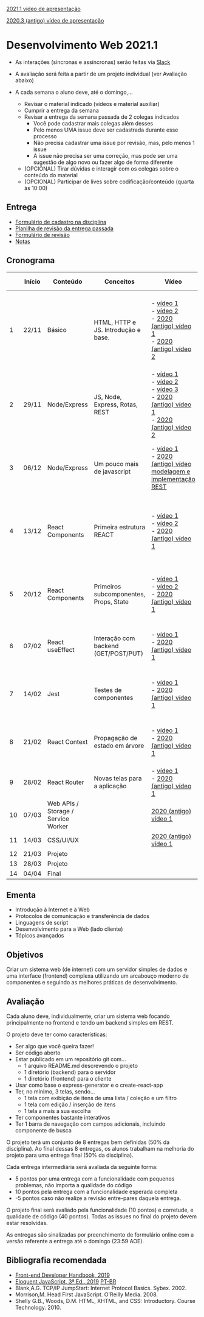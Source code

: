 [2021.1 vídeo de apresentação](https://youtu.be/EmwLPTs4pvc)

[2020.3 (antigo) vídeo de apresentação](https://youtu.be/w7BT1iWqpJQ)

# Desenvolvimento Web 2021.1

* As interações (síncronas e assíncronas) serão feitas via [Slack](https://join.slack.com/t/devweb-ufcg/signup)

* A avaliação será feita a partir de um projeto individual (ver Avaliação abaixo)

* A cada semana o aluno deve, até o domingo,...
    * Revisar o material indicado (vídeos e material auxiliar)
    * Cumprir a entrega da semana
    * Revisar a entrega da semana passada de 2 colegas indicados
        * Você pode cadastrar mais colegas além desses
        * Pelo menos UMA issue deve ser cadastrada durante esse processo
        * Não precisa cadastrar uma issue por revisão, mas, pelo menos 1 issue
        * A issue não precisa ser uma correção, mas pode ser uma sugestão de algo novo ou fazer algo de forma diferente
    * (OPCIONAL) Tirar dúvidas e interagir com os colegas sobre o conteúdo do material
    * (OPCIONAL) Participar de lives sobre codificação/conteúdo (quarta às 10:00)

## Entrega

* [Formulário de cadastro na disciplina](https://forms.gle/4D5ZDSXPMvXqxGjE8)
* [Planilha de revisão da entrega passada](https://docs.google.com/spreadsheets/d/e/2PACX-1vTbCN9c2QzDh9isbKXWqJw-C56kjzFOjRe25Hktvh6YzepcFUVVlmvre-C3VpLpjeNTbfXbHUtPWo4P/pubhtml)
* [Formulário de revisão](https://forms.gle/wfjYZgCnKJG2Y7od8)
* [Notas](https://docs.google.com/spreadsheets/d/e/2PACX-1vR3dvNidN7NcZiv78dyDH07g6aAJzJ1YU2uI47U5cT8SNj2sWKCFUyex3ssuL0aCcD7sHhInh1yyu36/pubhtml)

## Cronograma

|    | Início     | Conteúdo               | Conceitos                              | Vídeo                                                                                    | Material Auxiliar                                                                                                                                                                 | Entrega                                                                                                                             |
| -- | ---------- | ---------------------- | -------------------------------------- | ---------------------------------------------------------------------------------------- | --------------------------------------------------------------------------------------------------------------------------------------------------------------------------------- | ----------------------------------------------------------------------------------------------------------------------------------- |
| 1  | 22/11 | Básico                 | HTML, HTTP e JS. Introdução e base.    | \- [vídeo 1](https://youtu.be/Y-GPEXgiYks)<br>\- [vídeo 2](https://youtu.be/XJPaxRHeZvk)<br>\- [2020 (antigo) vídeo 1](https://youtu.be/l6KFeJ8EcTw)<br>\- [2020 (antigo) vídeo 2](https://youtu.be/Z0LvbynHqUs) | [Conceitos Iniciais](010_Conceitos_Iniciais.md)                                                                                                                                                                | \- Criar repositório<br>\- Definir o projeto (no README)<br>\- Criar HTML (sem JS) da funcionalidade mais importante do seu projeto |
| 2  | 29/11 | Node/Express           | JS, Node, Express, Rotas, REST         | \- [vídeo 1](https://youtu.be/mpl1ENHkHm0)<br>\- [vídeo 2](https://youtu.be/9wvg9bfe8ck)<br>\- [vídeo 3](https://youtu.be/k_uqlCkzOWU)<br>\- [2020 (antigo) vídeo 1](https://youtu.be/4M5qOL44I9w)<br>\- [2020 (antigo) vídeo 2](https://youtu.be/qHP62lWgF4g) | [NodeJS](020_NodeJS.md)                                                                                                                                                                            | Formulário de projeto                                                                                                               |
| 3  | 06/12 | Node/Express           | Um pouco mais de javascript | \- [vídeo 1](https://youtu.be/Igscw0FICvk)<br>\- [2020 (antigo) vídeo modelagem e implementação REST](https://youtu.be/QPVhwo2p4Qg) |   | Node/Express com...<br>\- Uma rota POST<br>\- Uma rota GET (afetada pelo POST)                                                      |
| 4  | 13/12 | React Components       | Primeira estrutura REACT               | \- [vídeo 1](https://youtu.be/e1lVqypbhkA)<br>\- [vídeo 2](https://youtu.be/x5Xp55C2cPo)<br>\- [2020 (antigo) vídeo 1](https://youtu.be/KDk9LWSw6nk)                                                  | [slides](https://docs.google.com/presentation/d/e/2PACX-1vRaJdGkEB4t1Nhv1Epjb8QI8grjW2-gl818PDZriFSqIkl7n2UWE7ZGRLiFnXYEkbfJjxHJUtFDvV23/pub?start=false&loop=false&delayms=3000) | Um componente com...<br>\- Estado interno sendo alterado<br>\- Props que afetam o componente                                        |
| 5  | 20/12 | React Components       | Primeiros subcomponentes, Props, State | \- [vídeo 1](https://youtu.be/GRxXbkgcr6g)<br>\- [vídeo 2](https://youtu.be/HgszmyhmdOY)<br>\- [2020 (antigo) vídeo 1](https://youtu.be/WmQ0FC9JXxY)                                                  | [slides](https://docs.google.com/presentation/d/e/2PACX-1vS1zCSPyfaQgLcLoqqougGPUBWt8Hz6x4jV7YShXVk5yn5U0eVBA0BFX29DCXxM_bc4a3DQMBuJYtG4/pub?start=false&loop=false&delayms=3000) | Um subcomponente com...<br>\- Props sendo afetado pelo estado do componente pai                                                     |
| 6  | 07/02 | React useEffect        | Interação com backend (GET/POST/PUT)   | \- [vídeo 1](https://youtu.be/EUaFtYlpxm0)<br>\- [2020 (antigo) vídeo 1](https://youtu.be/pDjtfD1lUHA)                                                  |                                                                                                                                                                                   | Um componente com...<br>\- Estado sendo definido por um GET                                                                         |
| 7  | 14/02 | Jest                   | Testes de componentes                  | \- [vídeo 1](https://youtu.be/m0bJZvH_E_Y)<br>\- [2020 (antigo) vídeo 1](https://youtu.be/brmUcGj6_II)                                                                                         |                                                                                                                                                                                   | Testar um componente que tenha...<br>\- Props e alteração de estado                                                                 |
| 8  | 21/02 | React Context          | Propagação de estado em árvore         | \- [vídeo 1](https://youtu.be/ipL7olIDE8g)<br>\- [2020 (antigo) vídeo 1](https://www.youtube.com/watch?v=hLPFqZWzroM)                                                                                         |                                                                                                                                                                                   | Uso de um contexto para...<br>\- Propagação de estado para baixo e para cima                                                        |
| 9  | 28/02 | React Router           | Novas telas para a aplicação           | \- [vídeo 1](https://youtu.be/e30aEiFTV78)<br>\- [2020 (antigo) vídeo 1](https://www.youtube.com/watch?v=aM8UYYtp8zc)                                                                                         |                                                                                                                                                                                   |                                                                                     |
| 10 | 07/03 | Web APIs / Storage / Service Worker |                                        | [2020 (antigo) vídeo 1](https://youtu.be/RRrUrmSRU6Y)                                                                                         |                                                                                                                                                                                   | \-                                                                                                                                  |
| 11 | 14/03 | CSS/UI/UX              |                                        |  [2020 (antigo) vídeo 1](https://www.youtube.com/watch?v=bHQM7bBrym4)                                                                                        |                                                                                                                                                                                   | 1ª Entrega                                                                                                                          |
| 12 | 21/03 | Projeto                |                                        |                                                                                          |                                                                                                                                                                                   |                                                                                                                           |
| 13 | 28/03 | Projeto                |                                        |                                                                                          |                                                                                                                                                                                   | Entrega final                                                                                                                       |
| 14 | 04/04 | Final                  |                                        |                                                                                          |                                                                                                                                                                                   |                                                                                                                                     |

## Ementa

* Introdução à Internet e à Web
* Protocolos de comunicação e transferência de dados
* Linguagens de script
* Desenvolvimento para a Web (lado cliente)
* Tópicos avançados

## Objetivos

Criar um sistema web (de internet) com um servidor simples de dados e uma interface (frontend) complexa utilizando um arcabouço moderno de componentes e seguindo as melhores práticas de desenvolvimento.

## Avaliação

Cada aluno deve, individualmente, criar um sistema web focando principalmente no frontend e tendo um backend simples em REST.

O projeto deve ter como características:

* Ser algo que você queira fazer!
* Ser código aberto
* Estar publicado em um repositório git com…
    * 1 arquivo README.md descrevendo o projeto
    * 1 diretório (backend) para o servidor
    * 1 diretório (frontend) para o cliente   
* Usar como base o express-generator e o create-react-app
* Ter, no mínimo, 3 telas, sendo…
    * 1 tela com exibição de itens de uma lista / coleção e um filtro
    * 1 tela com edição / inserção de itens
    * 1 tela a mais a sua escolha
* Ter componentes bastante interativos
* Ter 1 barra de navegação com campos adicionais, incluindo componente de busca

O projeto terá um conjunto de 8 entregas bem definidas (50% da disciplina). Ao final dessas 8 entregas, os alunos trabalham na melhoria do projeto para uma entrega final (50% da disciplina).

Cada entrega intermediária será avaliada da seguinte forma:
* 5 pontos por uma entrega com a funcionalidade com pequenos problemas, não importa a qualidade do código
* 10 pontos pela entrega com a funcionalidade esperada completa
* -5 pontos caso não realize a revisão entre-pares daquela entrega.

O projeto final será avaliado pela funcionalidade (10 pontos) e corretude, e qualidade de código (40 pontos). Todas as issues no final do projeto devem estar resolvidas.

As entregas são sinalizadas por preenchimento de formulário online com a versão referente a entrega até o domingo (23:59 AOE).

## Bibliografia recomendada

* [Front-end Developer Handbook, 2019](https://frontendmasters.com/books/front-end-handbook/2019/)
* [Eloquent JavaScript, 3ª Ed., 2019](https://eloquentjavascript.net/) [PT-BR](https://github.com/braziljs/eloquente-javascript)
* Blank,A.G. TCP/IP JumpStart: Internet Protocol Basics. Sybex. 2002.
* Morrison,M. Head First JavaScript. O'Reilly Media. 2008.
* Shelly G.B., Woods, D.M. HTML, XHTML, and CSS: Introductory. Course Technology. 2010.
